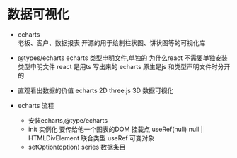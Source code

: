 # 数据可视化

- echarts   
    老板、客户、数据报表
    开源的用于绘制柱状图、饼状图等的可视化库
- @types/echarts
    echarts 类型申明文件,单独的
    为什么react 不需要单独安装类型申明文件
    react 是用ts 写出来的
    echarts 原生是js 和类型声明文件时分开的


- 直观看出数据的价值
    echarts 2D
    three.js 3D
    数据可视化

- echarts 流程
    - 安装echarts,@type/echarts
    - init 实例化
        要传给他一个图表的DOM 挂载点
        useRef<HTMLDivElement>(null)
        null | HTMLDivElement
        联合类型 useRef 可变对象
    - setOption(option)
        series 数据条目
        